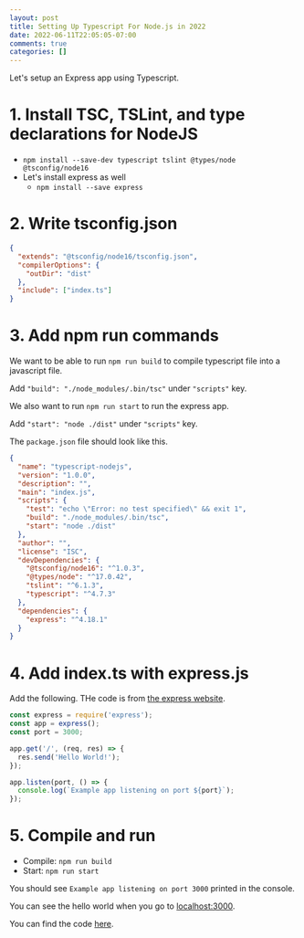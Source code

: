 ```yaml
---
layout: post
title: Setting Up Typescript For Node.js in 2022
date: 2022-06-11T22:05:05-07:00
comments: true
categories: []
---
```


Let's setup an Express app using Typescript.

# 1. Install TSC, TSLint, and type declarations for NodeJS

- `npm install --save-dev typescript tslint @types/node @tsconfig/node16`
- Let's install express as well
  - `npm install --save express`

# 2. Write tsconfig.json

```json
{
  "extends": "@tsconfig/node16/tsconfig.json",
  "compilerOptions": {
    "outDir": "dist"
  },
  "include": ["index.ts"]
}
```

# 3. Add npm run commands

We want to be able to run `npm run build` to compile typescript file into a javascript file. 

Add `"build": "./node_modules/.bin/tsc"` under `"scripts"` key.

We also want to run `npm run start` to run the express app.

Add `"start": "node ./dist"` under `"scripts"` key.

The `package.json` file should look like this.

```json
{
  "name": "typescript-nodejs",
  "version": "1.0.0",
  "description": "",
  "main": "index.js",
  "scripts": {
    "test": "echo \"Error: no test specified\" && exit 1",
    "build": "./node_modules/.bin/tsc",
    "start": "node ./dist"
  },
  "author": "",
  "license": "ISC",
  "devDependencies": {
    "@tsconfig/node16": "^1.0.3",
    "@types/node": "^17.0.42",
    "tslint": "^6.1.3",
    "typescript": "^4.7.3"
  },
  "dependencies": {
    "express": "^4.18.1"
  }
}
```

# 4. Add index.ts with express.js

Add the following. THe code is from [the express website](https://expressjs.com/en/starter/hello-world.html).

```typescript
const express = require('express');
const app = express();
const port = 3000;

app.get('/', (req, res) => {
  res.send('Hello World!');
});

app.listen(port, () => {
  console.log(`Example app listening on port ${port}`);
});
```

# 5. Compile and run

- Compile: `npm run build`
- Start: `npm run start`

You should see `Example app listening on port 3000` printed in the console.

You can see the hello world when you go to [localhost:3000](http://localhost:3000/).

You can find the code [here](https://github.com/serv/blog-tutorials/tree/master/typescript-nodejs).
